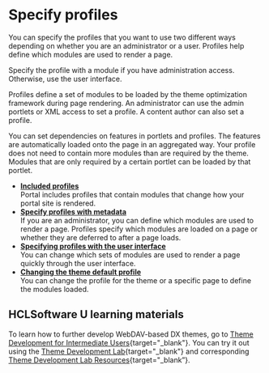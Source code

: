 # Specify profiles

You can specify the profiles that you want to use two different ways depending on whether you are an administrator or a user. Profiles help define which modules are used to render a page.

Specify the profile with a module if you have administration access. Otherwise, use the user interface.

Profiles define a set of modules to be loaded by the theme optimization framework during page rendering. An administrator can use the admin portlets or XML access to set a profile. A content author can also set a profile.

You can set dependencies on features in portlets and profiles. The features are automatically loaded onto the page in an aggregated way. Your profile does not need to contain more modules than are required by the theme. Modules that are only required by a certain portlet can be loaded by that portlet.

-   **[Included profiles](themeopt_mod_oob_profile.md)**  
Portal includes profiles that contain modules that change how your portal site is rendered.
-   **[Specify profiles with metadata](themeopt_define_module.md)**  
If you are an administrator, you can define which modules are used to render a page. Profiles specify which modules are loaded on a page or whether they are deferred to after a page loads.
-   **[Specifying profiles with the user interface](themeopt_define_mod_ui.md)**  
You can change which sets of modules are used to render a page quickly through the user interface.
-   **[Changing the theme default profile](themeopt_cust_changepro_default.md)**  
You can change the profile for the theme or a specific page to define the modules loaded. 

## HCLSoftware U learning materials

To learn how to further develop WebDAV-based DX themes, go to [Theme Development for Intermediate Users](https://hclsoftwareu.hcltechsw.com/component/axs/?view=sso_config&id=3&forward=https%3A%2F%2Fhclsoftwareu.hcltechsw.com%2Fcourses%2Flesson%2F%3Fid%3D3462){target="_blank"}. You can try it out using the [Theme Development Lab](https://hclsoftwareu.hcltechsw.com/images/Lc4sMQCcN5uxXmL13gSlsxClNTU3Mjc3NTc4MTc2/DS_Academy/DX/Developer/HDX-DEV-200_Theme_Development.pdf){target="_blank"} and corresponding [Theme Development Lab Resources](https://hclsoftwareu.hcltechsw.com/images/Lc4sMQCcN5uxXmL13gSlsxClNTU3Mjc3NTc4MTc2/DS_Academy/DX/Developer/HDX-DEV-200_Theme_Development_Lab_Resources.zip){target="_blank”}.
